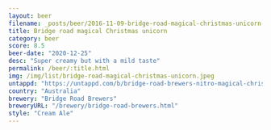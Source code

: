```yaml
---
layout: beer
filename: _posts/beer/2016-11-09-bridge-road-magical-christmas-unicorn.md
title: Bridge road magical Christmas unicorn
category: beer
score: 8.5
beer-date: "2020-12-25"
desc: "Super creamy but with a mild taste"
permalink: /beer/:title.html
img: /img/list/bridge-road-magical-christmas-unicorn.jpeg
untappd: "https://untappd.com/b/bridge-road-brewers-nitro-magical-christmas-unicorn/3996616"
country: "Australia"
brewery: "Bridge Road Brewers"
breweryURL: "/brewery/bridge-road-brewers.html"
style: "Cream Ale"
---
```


